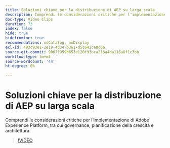 ```yaml
---
title: Soluzioni chiave per la distribuzione di AEP su larga scala
description: Comprendi le considerazioni critiche per l’implementazione di Adobe Experience Platform, tra cui governance, pianificazione della crescita e architettura.
doc-type: Video Clips
duration: 73
index: false
hide: true
hidefromtoc: true
recommendations: noCatalog, noDisplay
exl-id: 493c93e1-2e19-4d34-b361-d5c642ce8d6a
source-git-commit: 90671959b653e120f93bca216a4da116a8f1c3bb
workflow-type: tm+mt
source-wordcount: '44'
ht-degree: 0%

---
```


# Soluzioni chiave per la distribuzione di AEP su larga scala

Comprendi le considerazioni critiche per l’implementazione di Adobe Experience Platform, tra cui governance, pianificazione della crescita e architettura.

<!-- 62_S601_3442532_72_key-takeaways-for-deploying-aep-at-scale -->
>[!VIDEO](https://video.tv.adobe.com/v/3460526/?learn=on&enablevpops=true&captions=ita)
